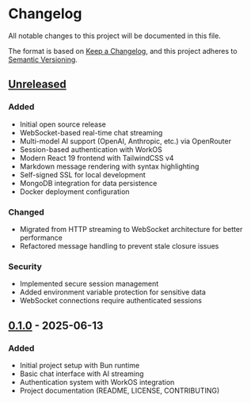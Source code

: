 # Changelog

All notable changes to this project will be documented in this file.

The format is based on [Keep a Changelog](https://keepachangelog.com/en/1.1.0/),
and this project adheres to [Semantic Versioning](https://semver.org/spec/v2.0.0.html).

## [Unreleased]

### Added
- Initial open source release
- WebSocket-based real-time chat streaming
- Multi-model AI support (OpenAI, Anthropic, etc.) via OpenRouter
- Session-based authentication with WorkOS
- Modern React 19 frontend with TailwindCSS v4
- Markdown message rendering with syntax highlighting
- Self-signed SSL for local development
- MongoDB integration for data persistence
- Docker deployment configuration

### Changed
- Migrated from HTTP streaming to WebSocket architecture for better performance
- Refactored message handling to prevent stale closure issues

### Security
- Implemented secure session management
- Added environment variable protection for sensitive data
- WebSocket connections require authenticated sessions

## [0.1.0] - 2025-06-13

### Added
- Initial project setup with Bun runtime
- Basic chat interface with AI streaming
- Authentication system with WorkOS integration
- Project documentation (README, LICENSE, CONTRIBUTING)

[Unreleased]: https://github.com/zachlankton/z3chat/compare/v0.1.0...HEAD
[0.1.0]: https://github.com/zachlankton/z3chat/releases/tag/v0.1.0